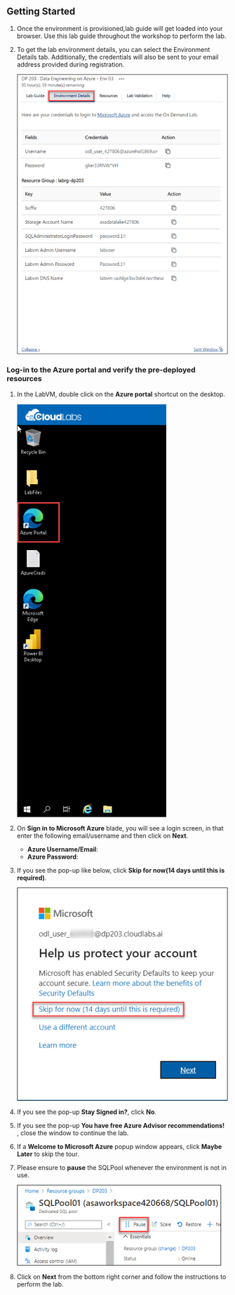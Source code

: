 ## **Getting Started**

1. Once the environment is provisioned,lab guide will get loaded into your browser. Use this lab guide throughout the workshop to perform the lab.
   
1. To get the lab environment details, you can select the Environment Details tab. Additionally, the credentials will also be sent to your email address provided during registration.

   ![LabEnvironment](media/envdetails-env3.png)

### Log-in to the Azure portal and verify the pre-deployed resources

1. In the LabVM, double click on the **Azure portal** shortcut on the desktop.

     ![LabEnvironment](media/azureshortcut.png) 
     
1. On **Sign in to Microsoft Azure** blade, you will see a login screen, in that enter the following email/username and then click on **Next**.  
   * **Azure Username/Email**:  <inject key="AzureAdUserEmail"></inject>
   * **Azure Password**:  <inject key="AzureAdUserPassword"></inject>
  
1. If you see the pop-up like below, click **Skip for now(14 days until this is required)**.

   ![LabEnvironmentpop-up](media/skip.png)

1. If you see the pop-up  **Stay Signed in?**, click **No**.

1. If you see the pop-up **You have free Azure Advisor recommendations!** , close the window to continue the lab. 

1. If a **Welcome to Microsoft Azure** popup window appears, click **Maybe Later** to skip the tour.

1. Please ensure to **pause** the SQLPool whenever the environment is not in use.

   ![pause sqlpool](media/sqlpause.png "pause sqlpool") 

1. Click on **Next** from the bottom right corner and follow the instructions to perform the lab.

 
